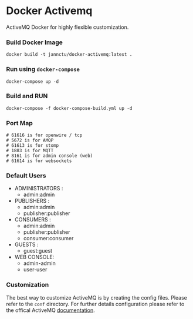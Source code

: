 # Docker Activemq 

ActiveMQ Docker for highly flexible customization.

### Build Docker Image 
```
docker build -t jannctu/docker-activemq:latest .
```

### Run using `docker-compose`
```
docker-compose up -d 
```


### Build and RUN
```
docker-compose -f docker-compose-build.yml up -d 
```

### Port Map 
```
# 61616 is for openwire / tcp 
# 5672 is for AMQP 
# 61613 is for stomp
# 1883 is for MQTT
# 8161 is for admin console (web) 
# 61614 is for websockets
```

### Default Users 
* ADMINISTRATORS :  
    - admin:admin
* PUBLISHERS :
    - admin:admin
    - publisher:publisher
* CONSUMERS : 
    - admin:admin
    - publisher:publisher
    - consumer:consumer
* GUESTS :
    - guest:guest
* WEB CONSOLE: 
    - admin-admin
    - user-user 


### Customization 
The best way to customize ActiveMQ is by creating the config files. Please refer to the `conf` directory. For further details configuration please refer to the offical ActiveMQ [documentation](https://activemq.apache.org/using-activemq).
